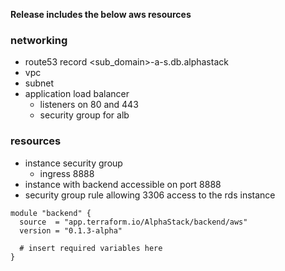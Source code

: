 **Release includes the below aws resources**
### networking
* route53 record <sub_domain>-a-s.db.alphastack
* vpc
* subnet
* application load balancer
  * listeners on 80 and 443
  * security group for alb

### resources
* instance security group
  * ingress 8888
* instance with backend accessible on port 8888
* security group rule allowing 3306 access to the rds instance


```
module "backend" {
  source  = "app.terraform.io/AlphaStack/backend/aws"
  version = "0.1.3-alpha"

  # insert required variables here
}
```

